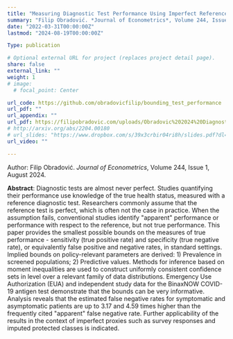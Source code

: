 ```yaml
---
title: "Measuring Diagnostic Test Performance Using Imperfect Reference Tests: A Partial Identification Approach"
summary: "Filip Obradović. *Journal of Econometrics*, Volume 244, Issue 1, August 2024."
date: "2022-03-31T00:00:00Z"
lastmod: "2024-08-19T00:00:00Z"

Type: publication

# Optional external URL for project (replaces project detail page).
share: false
external_link: ""
weight: 1
# image:
  # focal_point: Center

url_code: https://github.com/obradovicfilip/bounding_test_performance
url_pdf: ""
url_appendix: ""
url_pdf: https://filipobradovic.com/uploads/Obradovic%202024%20Diagnostic%20Tests.pdf
# http://arxiv.org/abs/2204.00180
# url_slides: "https://www.dropbox.com/s/39x3crbir04ri8h/slides.pdf?dl=0"
url_video: ""

---
```

Author: Filip Obradović. *Journal of Econometrics*, Volume 244, Issue 1, August 2024.

**Abstract**: Diagnostic tests are almost never perfect. Studies quantifying their performance use knowledge of the true health status, measured with a reference diagnostic test. Researchers commonly assume that the reference test is perfect, which is often not the case in practice. When the assumption fails, conventional studies identify "apparent" performance or performance with respect to the reference, but not true performance. This paper provides the smallest possible bounds on the measures of true performance - sensitivity (true positive rate) and specificity (true negative rate), or equivalently false positive and negative rates, in standard settings. Implied bounds on policy-relevant parameters are derived: 1) Prevalence in screened populations; 2) Predictive values. Methods for inference based on moment inequalities are used to construct uniformly consistent confidence sets in level over a relevant family of data distributions. Emergency Use Authorization (EUA) and independent study data for the BinaxNOW COVID-19 antigen test demonstrate that the bounds can be very informative. Analysis reveals that the estimated false negative rates for symptomatic and asymptomatic patients are up to 3.17 and 4.59 times higher than the frequently cited "apparent" false negative rate. Further applicability of the results in the context of imperfect proxies such as survey responses and imputed protected classes is indicated.
